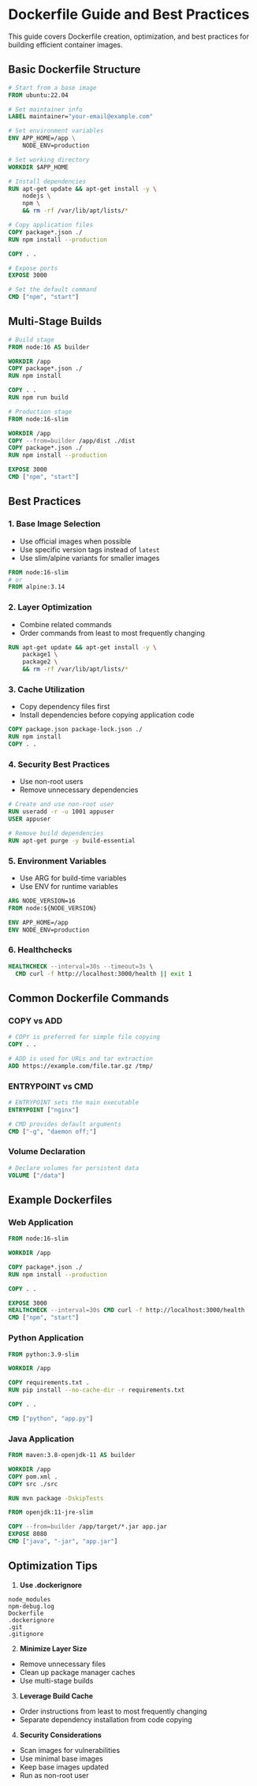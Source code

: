 # Dockerfile Guide and Best Practices

This guide covers Dockerfile creation, optimization, and best practices for building efficient container images.

## Basic Dockerfile Structure

```dockerfile
# Start from a base image
FROM ubuntu:22.04

# Set maintainer info
LABEL maintainer="your-email@example.com"

# Set environment variables
ENV APP_HOME=/app \
    NODE_ENV=production

# Set working directory
WORKDIR $APP_HOME

# Install dependencies
RUN apt-get update && apt-get install -y \
    nodejs \
    npm \
    && rm -rf /var/lib/apt/lists/*

# Copy application files
COPY package*.json ./
RUN npm install --production

COPY . .

# Expose ports
EXPOSE 3000

# Set the default command
CMD ["npm", "start"]
```

## Multi-Stage Builds
```dockerfile
# Build stage
FROM node:16 AS builder

WORKDIR /app
COPY package*.json ./
RUN npm install

COPY . .
RUN npm run build

# Production stage
FROM node:16-slim

WORKDIR /app
COPY --from=builder /app/dist ./dist
COPY package*.json ./
RUN npm install --production

EXPOSE 3000
CMD ["npm", "start"]
```

## Best Practices

### 1. Base Image Selection
- Use official images when possible
- Use specific version tags instead of `latest`
- Use slim/alpine variants for smaller images
```dockerfile
FROM node:16-slim
# or
FROM alpine:3.14
```

### 2. Layer Optimization
- Combine related commands
- Order commands from least to most frequently changing
```dockerfile
RUN apt-get update && apt-get install -y \
    package1 \
    package2 \
    && rm -rf /var/lib/apt/lists/*
```

### 3. Cache Utilization
- Copy dependency files first
- Install dependencies before copying application code
```dockerfile
COPY package.json package-lock.json ./
RUN npm install
COPY . .
```

### 4. Security Best Practices
- Use non-root users
- Remove unnecessary dependencies
```dockerfile
# Create and use non-root user
RUN useradd -r -u 1001 appuser
USER appuser

# Remove build dependencies
RUN apt-get purge -y build-essential
```

### 5. Environment Variables
- Use ARG for build-time variables
- Use ENV for runtime variables
```dockerfile
ARG NODE_VERSION=16
FROM node:${NODE_VERSION}

ENV APP_HOME=/app
ENV NODE_ENV=production
```

### 6. Healthchecks
```dockerfile
HEALTHCHECK --interval=30s --timeout=3s \
  CMD curl -f http://localhost:3000/health || exit 1
```

## Common Dockerfile Commands

### COPY vs ADD
```dockerfile
# COPY is preferred for simple file copying
COPY . .

# ADD is used for URLs and tar extraction
ADD https://example.com/file.tar.gz /tmp/
```

### ENTRYPOINT vs CMD
```dockerfile
# ENTRYPOINT sets the main executable
ENTRYPOINT ["nginx"]

# CMD provides default arguments
CMD ["-g", "daemon off;"]
```

### Volume Declaration
```dockerfile
# Declare volumes for persistent data
VOLUME ["/data"]
```

## Example Dockerfiles

### Web Application
```dockerfile
FROM node:16-slim

WORKDIR /app

COPY package*.json ./
RUN npm install --production

COPY . .

EXPOSE 3000
HEALTHCHECK --interval=30s CMD curl -f http://localhost:3000/health
CMD ["npm", "start"]
```

### Python Application
```dockerfile
FROM python:3.9-slim

WORKDIR /app

COPY requirements.txt .
RUN pip install --no-cache-dir -r requirements.txt

COPY . .

CMD ["python", "app.py"]
```

### Java Application
```dockerfile
FROM maven:3.8-openjdk-11 AS builder

WORKDIR /app
COPY pom.xml .
COPY src ./src

RUN mvn package -DskipTests

FROM openjdk:11-jre-slim

COPY --from=builder /app/target/*.jar app.jar
EXPOSE 8080
CMD ["java", "-jar", "app.jar"]
```

## Optimization Tips

1. **Use .dockerignore**
```
node_modules
npm-debug.log
Dockerfile
.dockerignore
.git
.gitignore
```

2. **Minimize Layer Size**
- Remove unnecessary files
- Clean up package manager caches
- Use multi-stage builds

3. **Leverage Build Cache**
- Order instructions from least to most frequently changing
- Separate dependency installation from code copying

4. **Security Considerations**
- Scan images for vulnerabilities
- Use minimal base images
- Keep base images updated
- Run as non-root user 